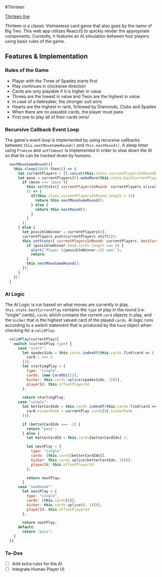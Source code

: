 #Thirteen

[Thirteen live][github_link]

[github_link]: http://jackietieu.github.io/Thirteen/root.html

Thirteen is a classic Vietnamese card game that also goes by the name of Big Two. This web app utilizes ReactJS to quickly render the appropriate components. Currently, it features an AI simulation between four players using basic rules of the game.

## Features & Implementation

### Rules of the Game

  - Player with the Three of Spades starts first
  - Play continues in clockwise direction
  - Cards are only playable if it is higher in value
  - Threes are the lowest in value and Twos are the highest in value
  - In case of a tiebreaker, the stronger suit wins
  - Hearts are the highest in rank, followed by Diamonds, Clubs and Spades
  - When there are no playable cards, the player must pass
  - First one to play all of their cards wins!

### Recursive Callback Event Loop

  The game's event loop is implemented by using recursive callbacks between `this.nextMoveSameRound()` and `this.nextRound()`. A sleep timer using `Promise` and `setTimeout` is implemented in order to slow down the AI so that its can be tracked down by humans.

  ```.js
    nextMoveSameRound(){
      this.sleep(2000).then(() => {
        let currentPlayers = [].concat(this.state.currentPlayersInRound);
        let move = currentPlayers[0].makeMove(this.state.bestCurrentPlay);
          if (move === "pass"){
            this.setState({ currentPlayersInRound: currentPlayers.slice(1, currentPlayers.length)},
            () => {
              if(this.state.currentPlayersInRound.length > 1){
                return this.nextMoveSameRound();
              } else {
                return this.nextRound();
              }
            }
          );
        } else {
          let possibleWinner = currentPlayers[0];
          currentPlayers.push(currentPlayers.shift());
          this.setState({ currentPlayersInRound: currentPlayers, bestCurrentPlay: move }, () => {
            if (possibleWinner.hand.cards.length === 0) {
              alert(`Player ${possibleWinner.id} won!`);
              return;
            }
            this.nextMoveSameRound();
          });
        }
      });
    }
  ```

### AI Logic

  The AI Logic is run based on what moves are currently in play. `this.state.bestCurrentPlay` contains the `type` of play in the round (i.e. "single" cards), `cards` which contains the current `card` objects in play, and the `kicker` that is the highest valued card of the played `cards`. AI logic runs according to a switch statement that is produced by the `hand` object when checking for a `validPlay`:

```.js
  validPlay(currentPlay){
    switch (currentPlay.type) {
      case "start":
        let spades3idx = this.cards.indexOf(this.cards.find(card => (
          card.i === 2
        )));
        let startingPlay = {
          type: "single",
          cards: [new CardObj(2)],
          kicker: this.cards.splice(spades3idx, 1)[0],
          playerId: this.offsetPlayerId
        };

        return startingPlay;
      case "single":
        let betterCardIdx = this.cards.indexOf(this.cards.find(card => (
          card.kickerRank > currentPlay.cards[0].kickerRank
        )));

        if (betterCardIdx === -1) {
          return "pass";
        } else {
          let betterCardId = this.cards[betterCardIdx].i;

          let nextPlay = {
            type: "single",
            cards: [this.cards[betterCardIdx]],
            kicker: this.cards.splice(betterCardIdx, 1)[0],
            playerId: this.offsetPlayerId
          };

          return nextPlay;
        }
      case "newRound":
        let nextPlay = {
          type: "single",
          cards: [this.cards[0]],
          kicker: this.cards.splice(0, 1)[0],
          playerId: this.offsetPlayerId
        };

        return nextPlay;
      default:
        return "pass";
    }
  }}
```

### To-Dos
 - [ ] Add extra rules for the AI
 - [ ] Integrate Human Player UI
